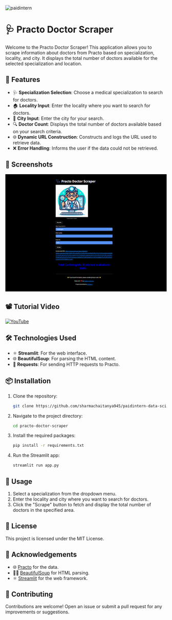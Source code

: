 ![paidintern](https://socialify.git.ci/sharmachaitanya945/paidintern/image?description=1&descriptionEditable=Python%20Web%20scraper&font=Rokkitt&language=1&name=1&owner=1&pattern=Brick%20Wall&stargazers=1&theme=Dark)


# 🩺 Practo Doctor Scraper

Welcome to the Practo Doctor Scraper! This application allows you to scrape information about doctors from Practo based on specialization, locality, and city. It displays the total number of doctors available for the selected specialization and location.

## 🌟 Features

- 🩺 **Specialization Selection**: Choose a medical specialization to search for doctors.
- 🏠 **Locality Input**: Enter the locality where you want to search for doctors.
- 🌆 **City Input**: Enter the city for your search.
- 🔍 **Doctor Count**: Displays the total number of doctors available based on your search criteria.
- 🌐 **Dynamic URL Construction**: Constructs and logs the URL used to retrieve data.
- ❌ **Error Handling**: Informs the user if the data could not be retrieved.

## 📸 Screenshots

![Screenshots](assets/screenshot.png)

## 📽️ Tutorial Video
[![YouTube](https://i.ytimg.com/vi/-9tBHxAg1g8/hqdefault.jpg)](https://www.youtube.com/watch?v=-9tBHxAg1g8)

## 🛠️ Technologies Used

- ⚛️ **Streamlit**: For the web interface.
- 🌐 **BeautifulSoup**: For parsing the HTML content.
- 📝 **Requests**: For sending HTTP requests to Practo.

## 📦 Installation

1. Clone the repository:
    ```bash
    git clone https://github.com/sharmachaitanya945/paidintern-data-science.git
    ```
2. Navigate to the project directory:
    ```bash
    cd practo-doctor-scraper
    ```
3. Install the required packages:
    ```bash
    pip install -r requirements.txt
    ```
4. Run the Streamlit app:
    ```bash
    streamlit run app.py
    ```

## 🚀 Usage

1. Select a specialization from the dropdown menu.
2. Enter the locality and city where you want to search for doctors.
3. Click the "Scrape" button to fetch and display the total number of doctors in the specified area.

## 📜 License

This project is licensed under the MIT License.

## 🙌 Acknowledgements

- 🌐 [Practo](https://www.practo.com/) for the data.
- 🧙‍♂️ [BeautifulSoup](https://www.crummy.com/software/BeautifulSoup/) for HTML parsing.
- ⚛️ [Streamlit](https://streamlit.io/) for the web framework.

## 🤝 Contributing

Contributions are welcome! Open an issue or submit a pull request for any improvements or suggestions.


